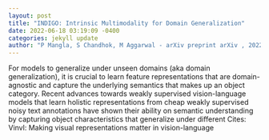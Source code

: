 ```yaml
--- 
layout: post 
title: "INDIGO: Intrinsic Multimodality for Domain Generalization" 
date: 2022-06-18 03:19:09 -0400 
categories: jekyll update 
author: "P Mangla, S Chandhok, M Aggarwal - arXiv preprint arXiv , 2022" 
--- 
```

For models to generalize under unseen domains (aka domain generalization), it is crucial to learn feature representations that are domain-agnostic and capture the underlying semantics that makes up an object category. Recent advances towards weakly supervised vision-language models that learn holistic representations from cheap weakly supervised noisy text annotations have shown their ability on semantic understanding by capturing object characteristics that generalize under different Cites: Vinvl: Making visual representations matter in vision-language